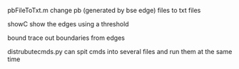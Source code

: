 pbFileToTxt.m change pb (generated by bse edge) files to txt files

showC show the edges using a threshold

bound trace out boundaries from edges

distrubutecmds.py can spit cmds into several files and run them at the same time